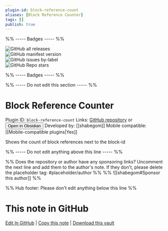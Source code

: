 ```yaml
---
plugin-id: block-reference-count
aliases: [Block Reference Counter]
tags: []
publish: true
---
```


%% ----- Badges ----- %%

![GitHub all releases](https://img.shields.io/github/downloads/shabegom/obsidian-reference-count/total?color=573E7A&logo=github&style=for-the-badge)  
![GitHub manifest version](https://img.shields.io/github/manifest-json/v/shabegom/obsidian-reference-count?color=573E7A&logo=github&style=for-the-badge)  
![GitHub issues by-label](https://img.shields.io/github/issues/shabegom/obsidian-reference-count/help%20wanted?color=573E7A&logo=github&style=for-the-badge)  
![GitHub Repo stars](https://img.shields.io/github/stars/shabegom/obsidian-reference-count?color=573E7A&logo=github&style=for-the-badge)

%% ----- Badges ----- %%

%% ----- Do not edit this section ----- %%

# Block Reference Counter

Plugin ID: `block-reference-count`
Links: [GitHub repository](https://github.com/shabegom/obsidian-reference-count) or [<button id=HH>Open in Obsidian</button>](obsidian://show-plugin?id=block-reference-count)
Developed by: [[shabegom]]
Mobile compatible: [[Mobile-compatible plugins|Yes]]

Shows the count of block references next to the block-id

%% ----- Do not edit anything above this line ----- %%

%% Does the repository or author have any sponsoring links? Uncomment the next line and add them to the author's note. If they don't, please delete the placeholder tag: #placeholder/author %%
%% ![[shabegom#Sponsor this author]] %%

%% Hub footer: Please don't edit anything below this line %%

# This note in GitHub

<span class="git-footer">[Edit In GitHub](https://github.dev/obsidian-community/obsidian-hub/blob/main/02%20-%20Community%20Expansions/02.05%20All%20Community%20Expansions/Plugins/block-reference-count.md "git-hub-edit-note") | [Copy this note](https://raw.githubusercontent.com/obsidian-community/obsidian-hub/main/02%20-%20Community%20Expansions/02.05%20All%20Community%20Expansions/Plugins/block-reference-count.md "git-hub-copy-note") | [Download this vault](https://github.com/obsidian-community/obsidian-hub/archive/refs/heads/main.zip "git-hub-download-vault") </span>
